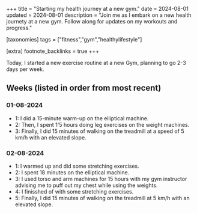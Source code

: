 +++
title = "Starting my health journey at a new gym."
date = 2024-08-01
updated = 2024-08-01
description = "Join me as I embark on a new health journety at a new gym. Follow along for updates on my workouts and progress."

[taxonomies]
tags = ["fitness","gym","healthylifestyle"]

[extra]
footnote_backlinks = true
+++

Today, I started a new exercise routine at a new Gym, planning to go 2-3 days per week.

## Weeks (listed in order from most recent)

### 01-08-2024

- 1: I did a 15-minute warm-up on the elliptical machine.
- 2: Then, I spent 1'5 hours doing leg exercises on the weight machines.
- 3: Finally, I did 15 minutes of walking on the treadmill at a speed of 5 km/h with an elevated slope.

### 02-08-2024

- 1: I warmed up and did some stretching exercises.
- 2: I spent 18 minutes on the elliptical machine.
- 3: I used torso and arm machines for 15 hours with my gym instructor advising me to puff out my chest while using the weights.
- 4: I finisshed of with some stretching exercises.
- 5: Finally, I did 15 minutes of walking on the treadmill at 5 km/h with an elevated slope.
